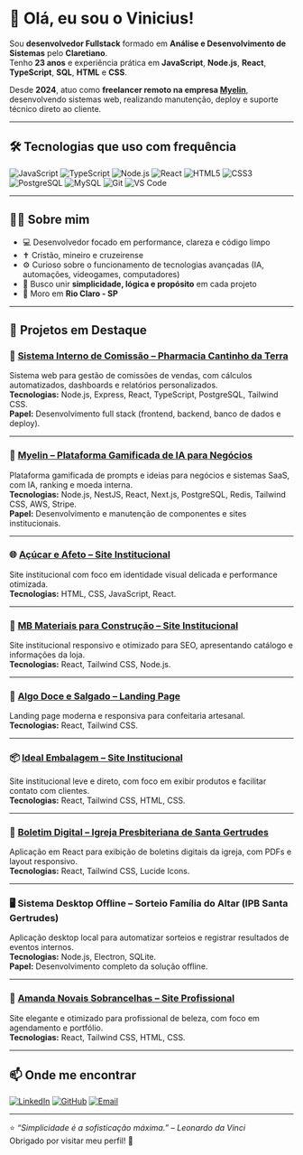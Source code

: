 # 👋 Olá, eu sou o Vinicius!

Sou **desenvolvedor Fullstack** formado em **Análise e Desenvolvimento de Sistemas** pelo **Claretiano**.  
Tenho **23 anos** e experiência prática em **JavaScript**, **Node.js**, **React**, **TypeScript**, **SQL**, **HTML** e **CSS**.  

Desde **2024**, atuo como **freelancer remoto na empresa [Myelin](https://myelin.com.br)**, desenvolvendo sistemas web, realizando manutenção, deploy e suporte técnico direto ao cliente.

---

## 🛠️ Tecnologias que uso com frequência

![JavaScript](https://img.shields.io/badge/JavaScript-323330?style=for-the-badge&logo=javascript)
![TypeScript](https://img.shields.io/badge/TypeScript-007ACC?style=for-the-badge&logo=typescript)
![Node.js](https://img.shields.io/badge/Node.js-43853D?style=for-the-badge&logo=node-dot-js&logoColor=white)
![React](https://img.shields.io/badge/React-20232A?style=for-the-badge&logo=react)
![HTML5](https://img.shields.io/badge/HTML5-E34F26?style=for-the-badge&logo=html5&logoColor=white)
![CSS3](https://img.shields.io/badge/CSS3-1572B6?style=for-the-badge&logo=css3&logoColor=white)
![PostgreSQL](https://img.shields.io/badge/PostgreSQL-316192?style=for-the-badge&logo=postgresql&logoColor=white)
![MySQL](https://img.shields.io/badge/MySQL-4479A1?style=for-the-badge&logo=mysql&logoColor=white)
![Git](https://img.shields.io/badge/Git-F05033?style=for-the-badge&logo=git&logoColor=white)
![VS Code](https://img.shields.io/badge/VS_Code-0078D4?style=for-the-badge&logo=visualstudiocode&logoColor=white)

---

## 🙋‍♂️ Sobre mim

- 💻 Desenvolvedor focado em performance, clareza e código limpo  
- ✝️ Cristão, mineiro e cruzeirense  
- ⚙️ Curioso sobre o funcionamento de tecnologias avançadas (IA, automações, videogames, computadores)  
- 🚀 Busco unir **simplicidade, lógica e propósito** em cada projeto  
- 📍 Moro em **Rio Claro - SP**   

---

## 🚀 Projetos em Destaque

### 🧮 [Sistema Interno de Comissão – Pharmacia Cantinho da Terra](https://revendaspharmacia.com.br)
Sistema web para gestão de comissões de vendas, com cálculos automatizados, dashboards e relatórios personalizados.  
**Tecnologias:** Node.js, Express, React, TypeScript, PostgreSQL, Tailwind CSS.  
**Papel:** Desenvolvimento full stack (frontend, backend, banco de dados e deploy).

---

### 🧠 [Myelin – Plataforma Gamificada de IA para Negócios](https://myelin.com.br)
Plataforma gamificada de prompts e ideias para negócios e sistemas SaaS, com IA, ranking e moeda interna.  
**Tecnologias:** Node.js, NestJS, React, Next.js, PostgreSQL, Redis, Tailwind CSS, AWS, Stripe.  
**Papel:** Desenvolvimento e manutenção de componentes e sites institucionais.

---

### 🌐 [Açúcar e Afeto – Site Institucional](https://acucareafeto.com.br)
Site institucional com foco em identidade visual delicada e performance otimizada.  
**Tecnologias:** HTML, CSS, JavaScript, React.

---

### 🧱 [MB Materiais para Construção – Site Institucional](https://mbmateriaisparaconstrucao.com.br)
Site institucional responsivo e otimizado para SEO, apresentando catálogo e informações da loja.  
**Tecnologias:** React, Tailwind CSS, Node.js.

---

### 🍰 [Algo Doce e Salgado – Landing Page](https://algodoceesalgado.com.br)
Landing page moderna e responsiva para confeitaria artesanal.  
**Tecnologias:** React, Tailwind CSS.

---

### 📦 [Ideal Embalagem – Site Institucional](https://idealembalagem.com)
Site institucional leve e direto, com foco em exibir produtos e facilitar contato com clientes.  
**Tecnologias:** React, Tailwind CSS, HTML, CSS.

---

### 📜 [Boletim Digital – Igreja Presbiteriana de Santa Gertrudes](https://boletim-ipbsg.netlify.app/)
Aplicação em React para exibição de boletins digitais da igreja, com PDFs e layout responsivo.  
**Tecnologias:** React, Tailwind CSS, Lucide Icons.

---

### 🖥️ Sistema Desktop Offline – Sorteio Família do Altar (IPB Santa Gertrudes)
Aplicação desktop local para automatizar sorteios e registrar resultados de eventos internos.  
**Tecnologias:** Node.js, Electron, SQLite.  
**Papel:** Desenvolvimento completo da solução offline.

---

### 💄 [Amanda Novais Sobrancelhas – Site Profissional](https://amandanovaissobrancelhas.com.br)
Site elegante e otimizado para profissional de beleza, com foco em agendamento e portfólio.  
**Tecnologias:** React, Tailwind CSS, HTML, CSS.

---

## 📫 Onde me encontrar

[![LinkedIn](https://img.shields.io/badge/LinkedIn-0A66C2?style=for-the-badge&logo=linkedin&logoColor=white)]([https://linkedin.com/in/vinicius](https://www.linkedin.com/in/vinicius-moraes-25992b217/))
[![GitHub](https://img.shields.io/badge/GitHub-171515?style=for-the-badge&logo=github)](https://github.com/)
[![Email](https://img.shields.io/badge/Email-333333?style=for-the-badge&logo=gmail&logoColor=white)](mailto:viniciusmoraestavares2020@gmail.com)

---

⭐ *“Simplicidade é a sofisticação máxima.” – Leonardo da Vinci*  
Obrigado por visitar meu perfil! 🚀
